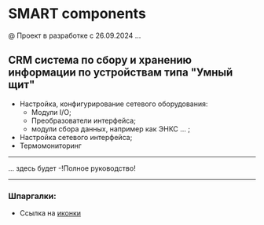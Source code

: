 # SMART components

@ Проект в разработке с 26.09.2024 ...

## CRM система по сбору и хранению информации по устройствам типа "Умный щит"
* Настройка, конфигурирование сетевого оборудования:
  * Модули I/O;
  * Преобразователи интерфейса;
  * модули сбора данных, например как ЭНКС ... ;
* Настройка сетевого интерфейса;
* Термомониторинг

<hr>
... здесь будет -!Полное руководство!
<hr>

### Шпаргалки:

* Ссылка на [иконки](https://fontawesome.com/search)
